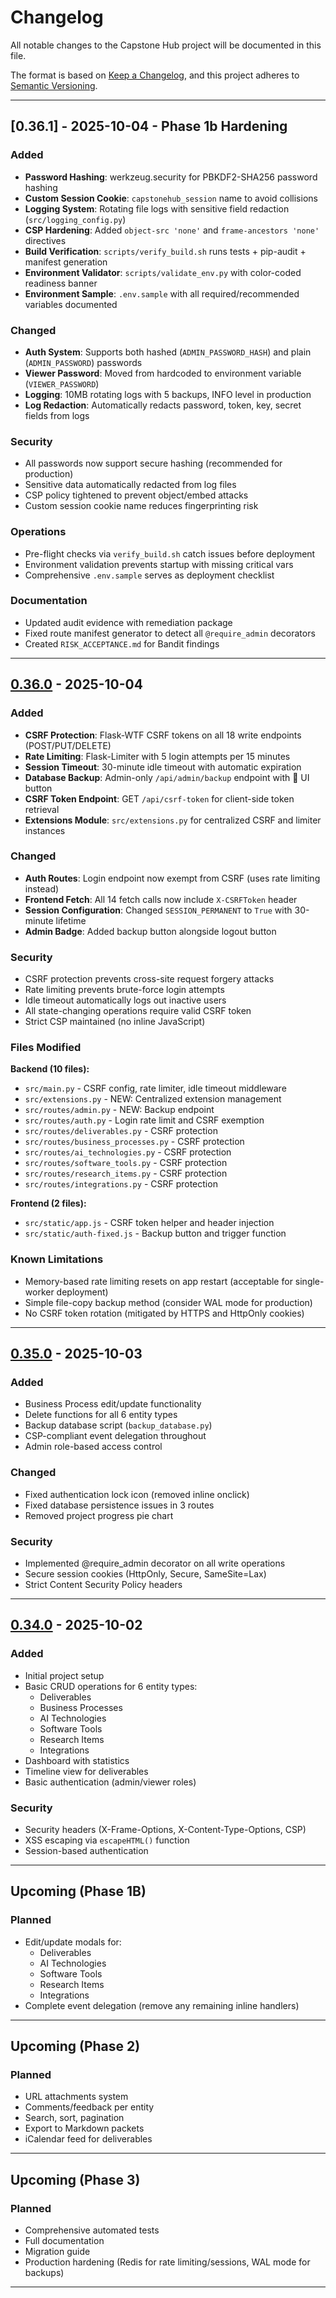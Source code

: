 # Changelog

All notable changes to the Capstone Hub project will be documented in this file.

The format is based on [Keep a Changelog](https://keepachangelog.com/en/1.0.0/),
and this project adheres to [Semantic Versioning](https://semver.org/spec/v2.0.0.html).

---

## [0.36.1] - 2025-10-04 - Phase 1b Hardening

### Added
- **Password Hashing**: werkzeug.security for PBKDF2-SHA256 password hashing
- **Custom Session Cookie**: `capstonehub_session` name to avoid collisions
- **Logging System**: Rotating file logs with sensitive field redaction (`src/logging_config.py`)
- **CSP Hardening**: Added `object-src 'none'` and `frame-ancestors 'none'` directives
- **Build Verification**: `scripts/verify_build.sh` runs tests + pip-audit + manifest generation
- **Environment Validator**: `scripts/validate_env.py` with color-coded readiness banner
- **Environment Sample**: `.env.sample` with all required/recommended variables documented

### Changed
- **Auth System**: Supports both hashed (`ADMIN_PASSWORD_HASH`) and plain (`ADMIN_PASSWORD`) passwords
- **Viewer Password**: Moved from hardcoded to environment variable (`VIEWER_PASSWORD`)
- **Logging**: 10MB rotating logs with 5 backups, INFO level in production
- **Log Redaction**: Automatically redacts password, token, key, secret fields from logs

### Security
- All passwords now support secure hashing (recommended for production)
- Sensitive data automatically redacted from log files
- CSP policy tightened to prevent object/embed attacks
- Custom session cookie name reduces fingerprinting risk

### Operations
- Pre-flight checks via `verify_build.sh` catch issues before deployment
- Environment validation prevents startup with missing critical vars
- Comprehensive `.env.sample` serves as deployment checklist

### Documentation
- Updated audit evidence with remediation package
- Fixed route manifest generator to detect all `@require_admin` decorators
- Created `RISK_ACCEPTANCE.md` for Bandit findings

---

## [0.36.0] - 2025-10-04

### Added
- **CSRF Protection**: Flask-WTF CSRF tokens on all 18 write endpoints (POST/PUT/DELETE)
- **Rate Limiting**: Flask-Limiter with 5 login attempts per 15 minutes
- **Session Timeout**: 30-minute idle timeout with automatic expiration
- **Database Backup**: Admin-only `/api/admin/backup` endpoint with 💾 UI button
- **CSRF Token Endpoint**: GET `/api/csrf-token` for client-side token retrieval
- **Extensions Module**: `src/extensions.py` for centralized CSRF and limiter instances

### Changed
- **Auth Routes**: Login endpoint now exempt from CSRF (uses rate limiting instead)
- **Frontend Fetch**: All 14 fetch calls now include `X-CSRFToken` header
- **Session Configuration**: Changed `SESSION_PERMANENT` to `True` with 30-minute lifetime
- **Admin Badge**: Added backup button alongside logout button

### Security
- CSRF protection prevents cross-site request forgery attacks
- Rate limiting prevents brute-force login attempts
- Idle timeout automatically logs out inactive users
- All state-changing operations require valid CSRF token
- Strict CSP maintained (no inline JavaScript)

### Files Modified
**Backend (10 files):**
- `src/main.py` - CSRF config, rate limiter, idle timeout middleware
- `src/extensions.py` - NEW: Centralized extension management
- `src/routes/admin.py` - NEW: Backup endpoint
- `src/routes/auth.py` - Login rate limit and CSRF exemption
- `src/routes/deliverables.py` - CSRF protection
- `src/routes/business_processes.py` - CSRF protection
- `src/routes/ai_technologies.py` - CSRF protection
- `src/routes/software_tools.py` - CSRF protection
- `src/routes/research_items.py` - CSRF protection
- `src/routes/integrations.py` - CSRF protection

**Frontend (2 files):**
- `src/static/app.js` - CSRF token helper and header injection
- `src/static/auth-fixed.js` - Backup button and trigger function

### Known Limitations
- Memory-based rate limiting resets on app restart (acceptable for single-worker deployment)
- Simple file-copy backup method (consider WAL mode for production)
- No CSRF token rotation (mitigated by HTTPS and HttpOnly cookies)

---

## [0.35.0] - 2025-10-03

### Added
- Business Process edit/update functionality
- Delete functions for all 6 entity types
- Backup database script (`backup_database.py`)
- CSP-compliant event delegation throughout
- Admin role-based access control

### Changed
- Fixed authentication lock icon (removed inline onclick)
- Fixed database persistence issues in 3 routes
- Removed project progress pie chart

### Security
- Implemented @require_admin decorator on all write operations
- Secure session cookies (HttpOnly, Secure, SameSite=Lax)
- Strict Content Security Policy headers

---

## [0.34.0] - 2025-10-02

### Added
- Initial project setup
- Basic CRUD operations for 6 entity types:
  - Deliverables
  - Business Processes
  - AI Technologies
  - Software Tools
  - Research Items
  - Integrations
- Dashboard with statistics
- Timeline view for deliverables
- Basic authentication (admin/viewer roles)

### Security
- Security headers (X-Frame-Options, X-Content-Type-Options, CSP)
- XSS escaping via `escapeHTML()` function
- Session-based authentication

---

## Upcoming (Phase 1B)

### Planned
- Edit/update modals for:
  - Deliverables
  - AI Technologies
  - Software Tools
  - Research Items
  - Integrations
- Complete event delegation (remove any remaining inline handlers)

---

## Upcoming (Phase 2)

### Planned
- URL attachments system
- Comments/feedback per entity
- Search, sort, pagination
- Export to Markdown packets
- iCalendar feed for deliverables

---

## Upcoming (Phase 3)

### Planned
- Comprehensive automated tests
- Full documentation
- Migration guide
- Production hardening (Redis for rate limiting/sessions, WAL mode for backups)

---

[0.36.0]: https://github.com/kylemabbott/capstone-hub/compare/v0.35.0...v0.36.0
[0.35.0]: https://github.com/kylemabbott/capstone-hub/compare/v0.34.0...v0.35.0
[0.34.0]: https://github.com/kylemabbott/capstone-hub/releases/tag/v0.34.0
